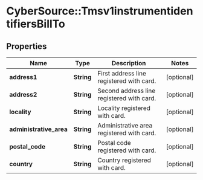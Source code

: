 # CyberSource::Tmsv1instrumentidentifiersBillTo

## Properties
Name | Type | Description | Notes
------------ | ------------- | ------------- | -------------
**address1** | **String** | First address line registered with card. | [optional] 
**address2** | **String** | Second address line registered with card. | [optional] 
**locality** | **String** | Locality registered with card. | [optional] 
**administrative_area** | **String** | Administrative area registered with card. | [optional] 
**postal_code** | **String** | Postal code registered with card. | [optional] 
**country** | **String** | Country registered with card. | [optional] 


